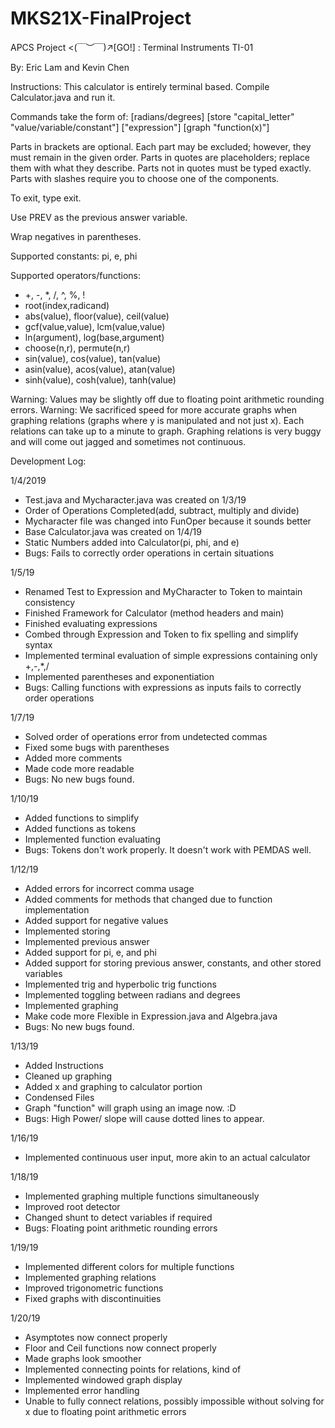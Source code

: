 # MKS21X-FinalProject

APCS Project <(￣︶￣)↗[GO!] : Terminal Instruments TI-01

By: Eric Lam and Kevin Chen

Instructions: This calculator is entirely terminal based. Compile Calculator.java and run it.

Commands take the form of:  [radians/degrees] [store "capital_letter" "value/variable/constant"] ["expression"] [graph "function(x)"]

Parts in brackets are optional. Each part may be excluded; however, they must remain in the given order. Parts in quotes are placeholders; replace them with what they describe. Parts not in quotes must be typed exactly. Parts with slashes require you to choose one of the components.

 To exit, type exit.

 Use PREV as the previous answer variable.

 Wrap negatives in parentheses.

 Supported constants: pi, e, phi

 Supported operators/functions:
 - +, -, *, /, ^, %, !
 - root(index,radicand)
 - abs(value), floor(value), ceil(value)
 - gcf(value,value), lcm(value,value)
 - ln(argument), log(base,argument)
 - choose(n,r), permute(n,r)
 - sin(value), cos(value), tan(value)
 - asin(value), acos(value), atan(value)
 - sinh(value), cosh(value), tanh(value)

Warning: Values may be slightly off due to floating point arithmetic rounding errors.
Warning: We sacrificed speed for more accurate graphs when graphing relations (graphs where y is manipulated and not just x). Each relations can take up to a minute to graph. Graphing relations is very buggy and will come out jagged and sometimes not continuous.

Development Log:

 1/4/2019
 - Test.java and Mycharacter.java was created on 1/3/19
 - Order of Operations Completed(add, subtract, multiply and divide)
 - Mycharacter file was changed into FunOper because it sounds better
 - Base Calculator.java was created on 1/4/19
 - Static Numbers added into Calculator(pi, phi, and e)
 - Bugs: Fails to correctly order operations in certain situations

 1/5/19
 - Renamed Test to Expression and MyCharacter to Token to maintain consistency
 - Finished Framework for Calculator (method headers and main)
 - Finished evaluating expressions
 - Combed through Expression and Token to fix spelling and simplify syntax
 - Implemented terminal evaluation of simple expressions containing only +,-,*,/
 - Implemented parentheses and exponentiation
 - Bugs: Calling functions with expressions as inputs fails to correctly order operations

 1/7/19
 - Solved order of operations error from undetected commas
 - Fixed some bugs with parentheses
 - Added more comments
 - Made code more readable
 - Bugs: No new bugs found.

 1/10/19
 - Added functions to simplify
 - Added functions as tokens
 - Implemented function evaluating
 - Bugs: Tokens don't work properly. It doesn't work with PEMDAS well.

 1/12/19
 - Added errors for incorrect comma usage
 - Added comments for methods that changed due to function implementation
 - Added support for negative values
 - Implemented storing
 - Implemented previous answer
 - Added support for pi, e, and phi
 - Added support for storing previous answer, constants, and other stored variables
 - Implemented trig and hyperbolic trig functions
 - Implemented toggling between radians and degrees
 - Implemented graphing
 - Make code more Flexible in Expression.java and Algebra.java
 - Bugs: No new bugs found.

 1/13/19
 - Added Instructions
 - Cleaned up graphing
 - Added x and graphing to calculator portion
 - Condensed Files
 - Graph "function" will graph using an image now. :D
 - Bugs: High Power/ slope will cause dotted lines to appear.

 1/16/19
  - Implemented continuous user input, more akin to an actual calculator

  1/18/19
  - Implemented graphing multiple functions simultaneously
  - Improved root detector
  - Changed shunt to detect variables if required
  - Bugs: Floating point arithmetic rounding errors

  1/19/19
  - Implemented different colors for multiple functions
  - Implemented graphing relations
  - Improved trigonometric functions
  - Fixed graphs with discontinuities

  1/20/19
  - Asymptotes now connect properly
  - Floor and Ceil functions now connect properly
  - Made graphs look smoother
  - Implemented connecting points for relations, kind of
  - Implemented windowed graph display
  - Implemented error handling
  - Unable to fully connect relations, possibly impossible without solving for x due to floating point arithmetic errors
